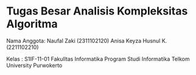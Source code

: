 # Tugas Besar Analisis Kompleksitas Algoritma

Nama Anggota:
Naufal Zaki (2311102120)
Anisa Keyza Husnul K. (2211102210)

Kelas : S1IF-11-01
Fakulltas Informatika
Program Studi Informatika
Telkom University Purwokerto
